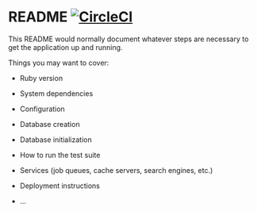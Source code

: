 # README [![CircleCI](https://circleci.com/gh/AntonHladkiy/TaskManagerAPI.svg?style=svg)](https://circleci.com/gh/AntonHladkiy/TaskManagerAPI)

This README would normally document whatever steps are necessary to get the
application up and running.

Things you may want to cover:

* Ruby version

* System dependencies

* Configuration

* Database creation

* Database initialization

* How to run the test suite

* Services (job queues, cache servers, search engines, etc.)

* Deployment instructions

* ...
